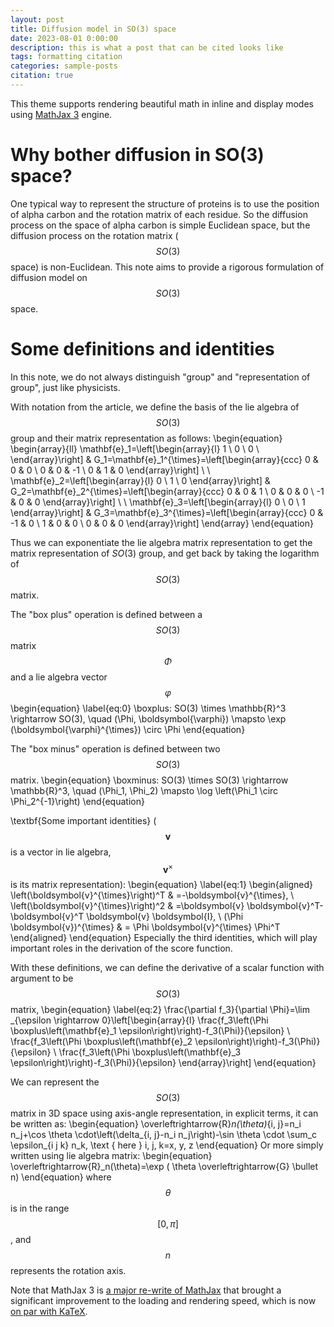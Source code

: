 ```yaml
---
layout: post
title: Diffusion model in SO(3) space
date: 2023-08-01 0:00:00
description: this is what a post that can be cited looks like
tags: formatting citation
categories: sample-posts
citation: true
---
```


This theme supports rendering beautiful math in inline and display modes using [MathJax 3](https://www.mathjax.org/) engine. 

# Why bother diffusion in SO(3) space?
One typical way to represent the structure of proteins is to use the position of alpha carbon and the rotation matrix of each residue. So the diffusion process on the space of alpha carbon is simple Euclidean space, but the diffusion process on the rotation matrix ($$SO(3)$$ space) is non-Euclidean. This note aims to provide a rigorous formulation of diffusion model on $$SO(3)$$ space.

# Some definitions and identities
In this note, we do not always distinguish "group" and "representation of group", just like physicists.

With notation from the article, we define the basis of the lie algebra of $$SO(3)$$ group and their matrix representation as follows:
\begin{equation}
\begin{array}{ll}
\mathbf{e}_1=\left[\begin{array}{l}
1 \\
0 \\
0 \\
\end{array}\right] & G_1=\mathbf{e}_1^{\times}=\left[\begin{array}{ccc}
0 & 0 & 0 \\
0 & 0 & -1 \\
0 & 1 & 0
\end{array}\right] 
\\
\\
\mathbf{e}_2=\left[\begin{array}{l}
0 \\
1 \\
0
\end{array}\right] & G_2=\mathbf{e}_2^{\times}=\left[\begin{array}{ccc}
0 & 0 & 1 \\
0 & 0 & 0 \\
-1 & 0 & 0
\end{array}\right]
\\
\\
\mathbf{e}_3=\left[\begin{array}{l}
0 \\
0 \\
1
\end{array}\right] & G_3=\mathbf{e}_3^{\times}=\left[\begin{array}{ccc}
0 & -1 & 0 \\
1 & 0 & 0 \\
0 & 0 & 0
\end{array}\right]
\end{array}
\end{equation}

Thus we can exponentiate the lie algebra matrix representation to get the matrix representation of $SO(3)$ group, and get back by taking the logarithm of $$SO(3)$$ matrix.

The "box plus" operation is defined between a $$SO(3)$$ matrix $$\Phi$$ and a lie algebra vector $$\varphi$$
\begin{equation}
\label{eq:0}
\boxplus: SO(3) \times \mathbb{R}^3 \rightarrow SO(3), \quad
(\Phi, \boldsymbol{\varphi}) \mapsto \exp (\boldsymbol{\varphi}^{\times}) \circ \Phi
\end{equation}

The "box minus" operation is defined between two $$SO(3)$$ matrix.
\begin{equation}
\boxminus: SO(3) \times SO(3) \rightarrow \mathbb{R}^3, \quad
(\Phi_1, \Phi_2) \mapsto \log \left(\Phi_1 \circ \Phi_2^{-1}\right)
\end{equation}

\textbf{Some important identities} ($$\boldsymbol{v}$$ is a vector in lie algebra, $$\boldsymbol{v}^{\times}$$ is its matrix representation):
\begin{equation}
\label{eq:1}
\begin{aligned}
\left(\boldsymbol{v}^{\times}\right)^T & =-\boldsymbol{v}^{\times}, \\
\left(\boldsymbol{v}^{\times}\right)^2 & =\boldsymbol{v} \boldsymbol{v}^T-\boldsymbol{v}^T \boldsymbol{v} \boldsymbol{I}, \\
(\Phi \boldsymbol{v})^{\times} & = \Phi \boldsymbol{v}^{\times} \Phi^T
\end{aligned}
\end{equation}
Especially the third identities, which will play important roles in the derivation of the score function.

With these definitions, we can define the derivative of a scalar function with argument to be $$SO(3)$$ matrix,
\begin{equation}
\label{eq:2}
\frac{\partial f_3}{\partial \Phi}=\lim _{\epsilon \rightarrow 0}\left[\begin{array}{l}
\frac{f_3\left(\Phi \boxplus\left(\mathbf{e}_1 \epsilon\right)\right)-f_3(\Phi)}{\epsilon} \\
\frac{f_3\left(\Phi \boxplus\left(\mathbf{e}_2 \epsilon\right)\right)-f_3(\Phi)}{\epsilon} \\
\frac{f_3\left(\Phi \boxplus\left(\mathbf{e}_3 \epsilon\right)\right)-f_3(\Phi)}{\epsilon}
\end{array}\right]
\end{equation}

We can represent the $$SO(3)$$ matrix in 3D space using axis-angle representation, in explicit terms, it can be written as:
\begin{equation}
\overleftrightarrow{R}_n(\theta)_{i, j}=n_i n_j+\cos \theta \cdot\left(\delta_{i, j}-n_i n_j\right)-\sin \theta \cdot \sum_c \epsilon_{i j k} n_k, \text { here } i, j, k=x, y, z
\end{equation}
Or more simply written using lie algebra matrix:
\begin{equation}
\overleftrightarrow{R}_n(\theta)=\exp ( \theta \overleftrightarrow{G} \bullet n)
\end{equation}
where $$\theta$$ is in the range $$[0, \pi]$$, and $$n$$ represents the rotation axis.




Note that MathJax 3 is [a major re-write of MathJax](https://docs.mathjax.org/en/latest/upgrading/whats-new-3.0.html) that brought a significant improvement to the loading and rendering speed, which is now [on par with KaTeX](http://www.intmath.com/cg5/katex-mathjax-comparison.php).
